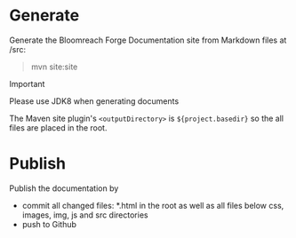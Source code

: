 
# Generate

Generate the Bloomreach Forge Documentation site from Markdown files at /src:  

> mvn site:site 


> [!IMPORTANT]  
> Please use JDK8 when generating documents


The Maven site plugin's `<outputDirectory>` is `${project.basedir}` so the all files are placed in the root.

# Publish

Publish the documentation by
- commit all changed files: *.html in the root as well as all files below css, images, img, js and src directories
- push to Github


